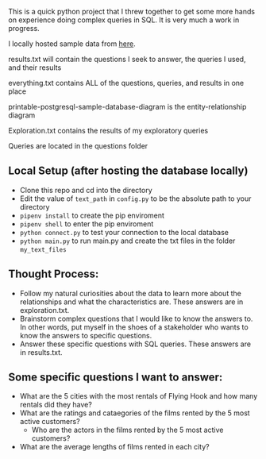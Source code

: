 This is a quick python project that I threw together to get some more hands on experience doing complex queries in SQL. It is very much a work in progress.

I locally hosted sample data from [here](https://www.postgresqltutorial.com/postgresql-sample-database/).

results.txt will contain the questions I seek to answer, the queries I used, and their results

everything.txt contains ALL of the questions, queries, and results in one place

printable-postgresql-sample-database-diagram is the entity-relationship diagram

Exploration.txt contains the results of my exploratory queries

Queries are located in the questions folder

## Local Setup (after hosting the database locally)
* Clone this repo and cd into the directory
* Edit the value of `text_path` in `config.py` to be the absolute path to your directory
* `pipenv install` to create the pip enviroment
* `pipenv shell` to enter the pip enviroment
* `python connect.py` to test your connection to the local database
* `python main.py` to run main.py and create the txt files in the folder `my_text_files`

## Thought Process:
* Follow my natural curiosities about the data to learn more about the relationships and what the characteristics are. These answers are in exploration.txt.
* Brainstorm complex questions that I would like to know the answers to. In other words, put myself in the shoes of a stakeholder who wants to know the answers to specific questions.
* Answer these specific questions with SQL queries. These answers are in results.txt.

## Some specific questions I want to answer:
* What are the 5 cities with the most rentals of Flying Hook and how many rentals did they have?
* What are the ratings and cataegories of the films rented by the 5 most active customers?
   * Who are the actors in the films rented by the 5 most active customers?
* What are the average lengths of films rented in each city?
